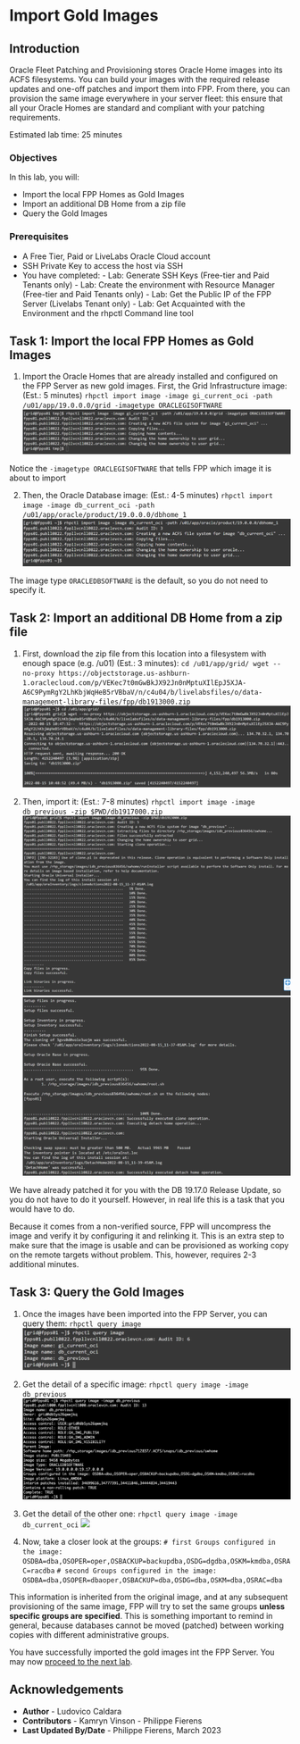 # Import Gold Images

## Introduction
Oracle Fleet Patching and Provisioning stores Oracle Home images into its ACFS filesystems.
You can build your images with the required release updates and one-off patches and import them into FPP. From there, you can provision the same image everywhere in your server fleet: this ensure that all your Oracle Homes are standard and compliant with your patching requirements.

Estimated lab time: 25 minutes

### Objectives
In this lab, you will:
- Import the local FPP Homes as Gold Images
- Import an additional DB Home from a zip file
- Query the Gold Images

### Prerequisites
- A Free Tier, Paid or LiveLabs Oracle Cloud account
- SSH Private Key to access the host via SSH
- You have completed:
      - Lab: Generate SSH Keys (Free-tier and Paid Tenants only)
      - Lab: Create the environment with Resource Manager (Free-tier and Paid Tenants only)
      - Lab: Get the Public IP of the FPP Server (Livelabs Tenant only)
      - Lab: Get Acquainted with the Environment and the rhpctl Command line tool


## Task 1: Import the local FPP Homes as Gold Images
1. Import the Oracle Homes that are already installed and configured on the FPP Server as new gold images. First, the Grid Infrastructure image: (Est.: 5 minutes)
        ```
        rhpctl import image -image gi_current_oci -path /u01/app/19.0.0.0/grid -imagetype ORACLEGISOFTWARE
        ```
![](./images/oraclegisoftware.png)
        

Notice the `-imagetype ORACLEGISOFTWARE` that tells FPP which image it is about to import

2. Then, the Oracle Database image: (Est.: 4-5 minutes)
        ```
        rhpctl import image -image db_current_oci -path /u01/app/oracle/product/19.0.0.0/dbhome_1
        ```
![](./images/dbhome-1.png)

The image type `ORACLEDBSOFTWARE` is the default, so you do not need to specify it.

## Task 2: Import an additional DB Home from a zip file
1. First, download the zip file from this location into a filesystem with enough space (e.g. /u01) (Est.: 3 minutes):
        ```
        cd /u01/app/grid/
        wget --no-proxy https://objectstorage.us-ashburn-1.oraclecloud.com/p/VEKec7t0mGwBkJX92Jn0nMptuXIlEpJ5XJA-A6C9PymRgY2LhKbjWqHeB5rVBbaV/n/c4u04/b/livelabsfiles/o/data-management-library-files/fpp/db1913000.zip
        ```
![](./images/wget.png)

2. Then, import it: (Est.: 7-8 minutes)
        ```
        rhpctl import image -image db_previous -zip $PWD/db1917000.zip
        ```
![](./images/import-wget.png)
![](./images/import-wget2.png)

We have already patched it for you with the DB 19.17.0 Release Update, so you do not have to do it yourself. However, in real life this is a task that you would have to do.

Because it comes from a non-verified source, FPP will uncompress the image and verify it by configuring it and relinking it.
This is an extra step to make sure that the image is usable and can be provisioned as working copy on the remote targets without problem. This, however, requires 2-3 additional minutes.

## Task 3: Query the Gold Images
1. Once the images have been imported into the FPP Server, you can query them:
        ```
        rhpctl query image
        ```
![](./images/query-image.png)

2. Get the detail of a specific image:
        ```
        rhpctl query image -image db_previous
        ```
![](./images/query_previous.png)

3. Get the detail of the other one:
        ```
        rhpctl query image -image db_current_oci
        ```
![](./images/query_current.png)      

4. Now, take a closer look at the groups:
        ```
        # first
        Groups configured in the image: OSDBA=dba,OSOPER=oper,OSBACKUP=backupdba,OSDG=dgdba,OSKM=kmdba,OSRAC=racdba
        ```
        ```
        # second
        Groups configured in the image: OSDBA=dba,OSOPER=dbaoper,OSBACKUP=dba,OSDG=dba,OSKM=dba,OSRAC=dba
        ```

This information is inherited from the original image, and at any subsequent provisioning of the same image, FPP will try to set the same groups **unless specific groups are specified**. This is something important to remind in general, because databases cannot be moved (patched) between working copies with different administrative groups.

You have successfully imported the gold images int the FPP Server. You may now [proceed to the next lab](#next).

## Acknowledgements

- **Author** - Ludovico Caldara
- **Contributors** - Kamryn Vinson - Philippe Fierens
- **Last Updated By/Date** -  Philippe Fierens, March 2023
